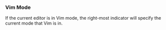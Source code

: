 ### Vim Mode

If the current editor is in Vim mode, the right-most indicator will specify the current mode that Vim is in.